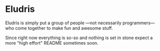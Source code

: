# Eludris

Eludris is simply put a group of people —not necessarily programmers— who come together to make fun and awesome stuff.

Since right now everything is so-so and nothing is set in stone expect a more "high effort" README sometimes soon.
